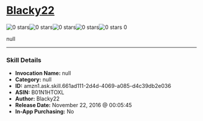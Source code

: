 # [Blacky22](http://alexa.amazon.com/#skills/amzn1.ask.skill.661ad111-2d4d-4069-a085-d4c39db2e036)
![0 stars](../../images/ic_star_border_black_18dp_1x.png)![0 stars](../../images/ic_star_border_black_18dp_1x.png)![0 stars](../../images/ic_star_border_black_18dp_1x.png)![0 stars](../../images/ic_star_border_black_18dp_1x.png)![0 stars](../../images/ic_star_border_black_18dp_1x.png) 0

null

***

### Skill Details

* **Invocation Name:** null
* **Category:** null
* **ID:** amzn1.ask.skill.661ad111-2d4d-4069-a085-d4c39db2e036
* **ASIN:** B01N1HTOXL
* **Author:** Blacky22
* **Release Date:** November 22, 2016 @ 00:05:45
* **In-App Purchasing:** No
